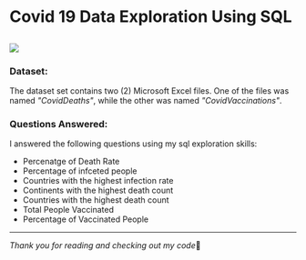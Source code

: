 # Covid 19 Data Exploration Using SQL

![](https://health.maryland.gov/Pictures/covid-19.png)
---
### Dataset:
The dataset set contains two (2) Microsoft Excel files. One of the files was named _"CovidDeaths"_, while the other was named _"CovidVaccinations"_.

### Questions Answered:
I answered the following questions using my sql exploration skills:
- Percenatge of Death Rate
- Percentage of infceted people
- Countries with the highest infection rate
- Continents with the highest death count
- Countries with the highest death count
- Total People Vaccinated
- Percentage of Vaccinated People 
---
_Thank you for reading and checking out my code_:clap:
